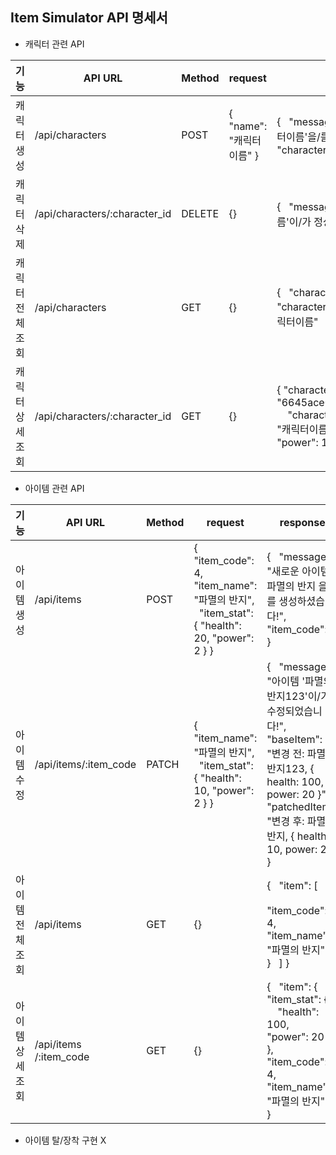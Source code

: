 ## Item Simulator API 명세서

-   캐릭터 관련 API

| 기능 | API URL | Method | request | response |
| --- | --- | --- | --- | --- |
| 캐릭터 생성 | /api/characters | POST | {     "name": "캐릭터이름"   } | {     "message": "새로운 캐릭터 '캐릭터이름'을/를 생성하셨습니다!"     "character\_id": 1   } |
| 캐릭터 삭제 | /api/characters/:character\_id | DELETE | {} | {     "message": "캐릭터 '캐릭터이름'이/가 정상적으로 삭제되었습니다!   } |
| 캐릭터 전체 조회 | /api/characters | GET | {} | {     "character": \[       {         "character\_id": 1,         "name": "캐릭터이름"       }     \]   } |
| 캐릭터 상세 조회 | /api/characters/:character\_id | GET | {} | {   "character": {       \_id: "6645ace0281949cc5274fb71",       "character\_id": 1,       "name": "캐릭터이름",       "health": 500,       "power": 100     }   } |

-   아이템 관련 API

| 기능 | API URL | Method | request | response |
| --- | --- | --- | --- | --- |
| 아이템 생성 | /api/items | POST | {     "item\_code": 4,     "item\_name": "파멸의 반지",     "item\_stat": { "health": 20, "power": 2 }   } | {     "message": "새로운 아이템 파멸의 반지 을/를 생성하셨습니다!",     "item\_code": 4   } |
| 아이템 수정 | /api/items/:item\_code | PATCH | {     "item\_name": "파멸의 반지",     "item\_stat": { "health": 10, "power": 2 }   } | {     "message": "아이템 '파멸의 반지123'이/가 수정되었습니다!",     "baseItem": "변경 전: 파멸의 반지123, { health: 100, power: 20 }",     "patchedItem": "변경 후: 파멸의 반지, { health: 10, power: 2 }"   } |
| 아이템 전체 조회 | /api/items | GET | {} | {     "item": \[       {         "item\_code": 4,         "item\_name": "파멸의 반지"       }     \]   } |
| 아이템 상세 조회 | /api/items /:item\_code | GET | {} | {     "item": {       "item\_stat": {         "health": 100,         "power": 20       },       "item\_code": 4,       "item\_name": "파멸의 반지"     }   } |

-   아이템 탈/장착 구현 X